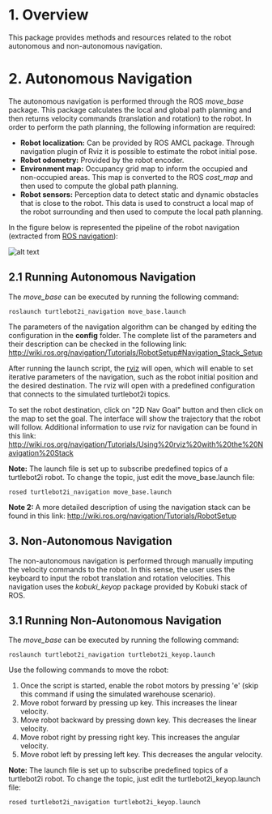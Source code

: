 # 1. Overview

This package provides methods and resources related to the robot autonomous and non-autonomous navigation.

# 2. Autonomous Navigation

The autonomous navigation is performed through the ROS *move_base* package. This package calculates the local and global path planning and then returns velocity commands (translation and rotation) to the robot. In order to perform the path planning, the following information are required:

- **Robot localization:** Can be provided by ROS AMCL package. Through navigation plugin of Rviz it is possible to estimate the robot initial pose.
- **Robot odometry:** Provided by the robot encoder.
- **Environment map:** Occupancy grid map to inform the occupied and non-occupied areas. This map is converted to the ROS *cost_map* and then used to compute the global path planning.
- **Robot sensors:** Perception data to detect static and dynamic obstacles that is close to the robot. This data is used to construct a local map of the robot surrounding and then used to compute the local path planning.

In the figure below is represented the pipeline of the robot navigation (extracted from [ROS navigation](http://wiki.ros.org/move_base)):

![alt text](http://wiki.ros.org/move_base?action=AttachFile&do=get&target=overview_tf.png "ROS move_base")

## 2.1 Running Autonomous Navigation

The *move_base* can be executed by running the following command:
```
roslaunch turtlebot2i_navigation move_base.launch
```

The parameters of the navigation algorithm can be changed by editing the configuration in the __config__ folder.
The complete list of the parameters and their description can be checked in the following link: http://wiki.ros.org/navigation/Tutorials/RobotSetup#Navigation_Stack_Setup

After running the launch script, the [rviz](http://wiki.ros.org/navigation/Tutorials/RobotSetup#Navigation_Stack_Setup) will open, which will enable to set iterative parameters of the navigation, such as the robot initial position and the desired destination. The rviz will open with a predefined configuration that connects to the simulated turtlebot2i topics.

To set the robot destination, click on "2D Nav Goal" button and then click on the map to set the goal. The interface will show the trajectory that the robot will follow.
Additional information to use rviz for navigation can be found in this link: http://wiki.ros.org/navigation/Tutorials/Using%20rviz%20with%20the%20Navigation%20Stack

**Note:** The launch file is set up to subscribe predefined topics of a turtlebot2i robot. To change the topic, just edit the move_base.launch file:
```
rosed turtlebot2i_navigation move_base.launch 
```

**Note 2:** A more detailed description of using the navigation stack can be found in this link: http://wiki.ros.org/navigation/Tutorials/RobotSetup

## 3. Non-Autonomous Navigation

The non-autonomous navigation is performed through manually imputing the velocity commands to the robot. In this sense, the user uses the keyboard to input the robot translation and rotation velocities. This navigation uses the *kobuki_keyop* package provided by Kobuki stack of ROS.

## 3.1 Running Non-Autonomous Navigation

The *move_base* can be executed by running the following command:
```
roslaunch turtlebot2i_navigation turtlebot2i_keyop.launch 
```

Use the following commands to move the robot:

1. Once the script is started, enable the robot motors by pressing 'e' (skip this command if using the simulated warehouse scenario).
2. Move robot forward by pressing up key. This increases the linear velocity.
3. Move robot backward by pressing down key. This decreases the linear velocity.
4. Move robot right by pressing right key. This increases the angular velocity.
5. Move robot left by pressing left key. This decreases the angular velocity.


**Note:** The launch file is set up to subscribe predefined topics of a turtlebot2i robot. To change the topic, just edit the turtlebot2i_keyop.launch file:
```
rosed turtlebot2i_navigation turtlebot2i_keyop.launch 
```


